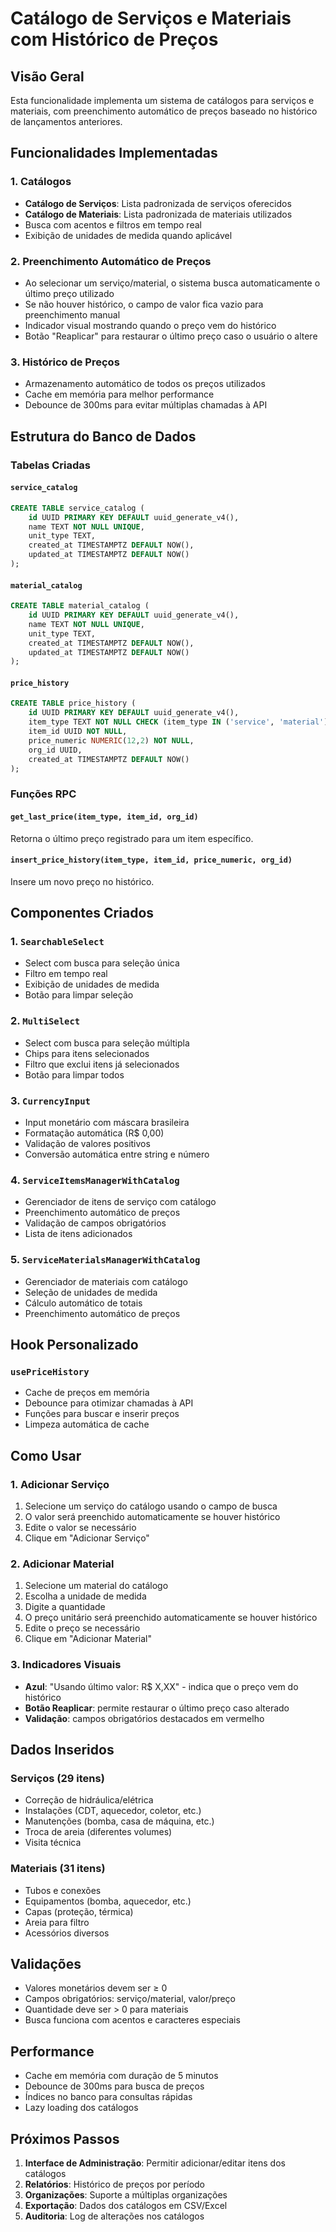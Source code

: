 # Catálogo de Serviços e Materiais com Histórico de Preços

## Visão Geral

Esta funcionalidade implementa um sistema de catálogos para serviços e materiais, com preenchimento automático de preços baseado no histórico de lançamentos anteriores.

## Funcionalidades Implementadas

### 1. Catálogos
- **Catálogo de Serviços**: Lista padronizada de serviços oferecidos
- **Catálogo de Materiais**: Lista padronizada de materiais utilizados
- Busca com acentos e filtros em tempo real
- Exibição de unidades de medida quando aplicável

### 2. Preenchimento Automático de Preços
- Ao selecionar um serviço/material, o sistema busca automaticamente o último preço utilizado
- Se não houver histórico, o campo de valor fica vazio para preenchimento manual
- Indicador visual mostrando quando o preço vem do histórico
- Botão "Reaplicar" para restaurar o último preço caso o usuário o altere

### 3. Histórico de Preços
- Armazenamento automático de todos os preços utilizados
- Cache em memória para melhor performance
- Debounce de 300ms para evitar múltiplas chamadas à API

## Estrutura do Banco de Dados

### Tabelas Criadas

#### `service_catalog`
```sql
CREATE TABLE service_catalog (
    id UUID PRIMARY KEY DEFAULT uuid_generate_v4(),
    name TEXT NOT NULL UNIQUE,
    unit_type TEXT,
    created_at TIMESTAMPTZ DEFAULT NOW(),
    updated_at TIMESTAMPTZ DEFAULT NOW()
);
```

#### `material_catalog`
```sql
CREATE TABLE material_catalog (
    id UUID PRIMARY KEY DEFAULT uuid_generate_v4(),
    name TEXT NOT NULL UNIQUE,
    unit_type TEXT,
    created_at TIMESTAMPTZ DEFAULT NOW(),
    updated_at TIMESTAMPTZ DEFAULT NOW()
);
```

#### `price_history`
```sql
CREATE TABLE price_history (
    id UUID PRIMARY KEY DEFAULT uuid_generate_v4(),
    item_type TEXT NOT NULL CHECK (item_type IN ('service', 'material')),
    item_id UUID NOT NULL,
    price_numeric NUMERIC(12,2) NOT NULL,
    org_id UUID,
    created_at TIMESTAMPTZ DEFAULT NOW()
);
```

### Funções RPC

#### `get_last_price(item_type, item_id, org_id)`
Retorna o último preço registrado para um item específico.

#### `insert_price_history(item_type, item_id, price_numeric, org_id)`
Insere um novo preço no histórico.

## Componentes Criados

### 1. `SearchableSelect`
- Select com busca para seleção única
- Filtro em tempo real
- Exibição de unidades de medida
- Botão para limpar seleção

### 2. `MultiSelect`
- Select com busca para seleção múltipla
- Chips para itens selecionados
- Filtro que exclui itens já selecionados
- Botão para limpar todos

### 3. `CurrencyInput`
- Input monetário com máscara brasileira
- Formatação automática (R$ 0,00)
- Validação de valores positivos
- Conversão automática entre string e número

### 4. `ServiceItemsManagerWithCatalog`
- Gerenciador de itens de serviço com catálogo
- Preenchimento automático de preços
- Validação de campos obrigatórios
- Lista de itens adicionados

### 5. `ServiceMaterialsManagerWithCatalog`
- Gerenciador de materiais com catálogo
- Seleção de unidades de medida
- Cálculo automático de totais
- Preenchimento automático de preços

## Hook Personalizado

### `usePriceHistory`
- Cache de preços em memória
- Debounce para otimizar chamadas à API
- Funções para buscar e inserir preços
- Limpeza automática de cache

## Como Usar

### 1. Adicionar Serviço
1. Selecione um serviço do catálogo usando o campo de busca
2. O valor será preenchido automaticamente se houver histórico
3. Edite o valor se necessário
4. Clique em "Adicionar Serviço"

### 2. Adicionar Material
1. Selecione um material do catálogo
2. Escolha a unidade de medida
3. Digite a quantidade
4. O preço unitário será preenchido automaticamente se houver histórico
5. Edite o preço se necessário
6. Clique em "Adicionar Material"

### 3. Indicadores Visuais
- **Azul**: "Usando último valor: R$ X,XX" - indica que o preço vem do histórico
- **Botão Reaplicar**: permite restaurar o último preço caso alterado
- **Validação**: campos obrigatórios destacados em vermelho

## Dados Inseridos

### Serviços (29 itens)
- Correção de hidráulica/elétrica
- Instalações (CDT, aquecedor, coletor, etc.)
- Manutenções (bomba, casa de máquina, etc.)
- Troca de areia (diferentes volumes)
- Visita técnica

### Materiais (31 itens)
- Tubos e conexões
- Equipamentos (bomba, aquecedor, etc.)
- Capas (proteção, térmica)
- Areia para filtro
- Acessórios diversos

## Validações

- Valores monetários devem ser ≥ 0
- Campos obrigatórios: serviço/material, valor/preço
- Quantidade deve ser > 0 para materiais
- Busca funciona com acentos e caracteres especiais

## Performance

- Cache em memória com duração de 5 minutos
- Debounce de 300ms para busca de preços
- Índices no banco para consultas rápidas
- Lazy loading dos catálogos

## Próximos Passos

1. **Interface de Administração**: Permitir adicionar/editar itens dos catálogos
2. **Relatórios**: Histórico de preços por período
3. **Organizações**: Suporte a múltiplas organizações
4. **Exportação**: Dados dos catálogos em CSV/Excel
5. **Auditoria**: Log de alterações nos catálogos

